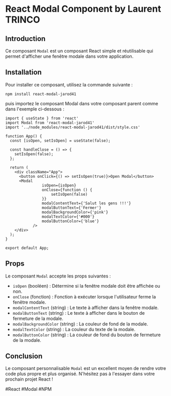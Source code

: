 # React Modal Component by Laurent TRINCO

## Introduction

Ce composant `Modal` est un composant React simple et réutilisable qui permet d'afficher une fenêtre modale dans votre application.

## Installation

Pour installer ce composant, utilisez la commande suivante :

`npm install react-modal-jarod41`

puis importez le composant Modal dans votre composant parent comme dans l'exemple ci-dessous :

```
import { useState } from 'react'
import Modal from 'react-modal-jarod41'
import '../node_modules/react-modal-jarod41/dist/style.css'

function App() {
  const [isOpen, setIsOpen] = useState(false);

  const handleClose = () => {
    setIsOpen(false);
  };

  return (
    <div className="App">
      <button onClick={() => setIsOpen(true)}>Open Modal</button>
      <Modal
				isOpen={isOpen}
				onClose={function () {
					setIsOpen(false)
				}}
				modalContentText={'Salut les gens !!!'}
				modalButtonText={'Fermer'}
				modalBackgroundColor={'pink'}
				modalTextColor={'#000'}
				modalButtonColor={'blue'}
			/>
    </div>
  );
}

export default App;
```

## Props

Le composant `Modal` accepte les props suivantes :

- `isOpen` (booléen) : Détermine si la fenêtre modale doit être affichée ou non.
- `onClose` (fonction) : Fonction à exécuter lorsque l'utilisateur ferme la fenêtre modale.
- `modalContentText` (string) : Le texte à afficher dans la fenêtre modale.
- `modalButtonText` (string) : Le texte à afficher dans le bouton de fermeture de la modale.
- `modalBackgroundColor` (string) : La couleur de fond de la modale.
- `modalTextColor` (string) : La couleur du texte de la modale.
- `modalButtonColor` (string) : La couleur de fond du bouton de fermeture de la modale.


## Conclusion

Le composant personnalisable `Modal` est un excellent moyen de rendre votre code plus propre et plus organisé. N'hésitez pas à l'essayer dans votre prochain projet React !

#React #Modal #NPM

